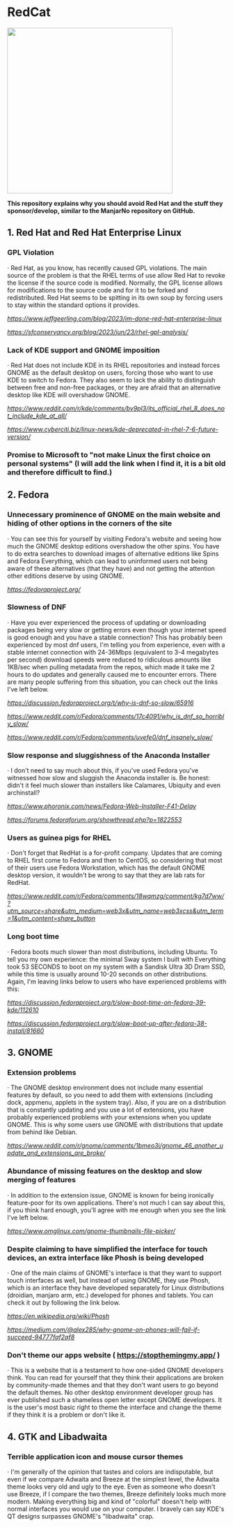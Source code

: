# RedCat
[<img src="https://github.com/user-attachments/assets/9d63bfa7-408c-4fd0-93e3-425ace7b0b23" width="380"/>](image.png)

**This repository explains why you should avoid Red Hat and the stuff they sponsor/develop, similar to the ManjarNo repository on GitHub.**

## 1. Red Hat and Red Hat Enterprise Linux
### GPL Violation
·	Red Hat, as you know, has recently caused GPL violations. The main source of the problem is that the RHEL terms of use allow Red Hat to revoke the license if the source code is modified. Normally, the GPL license allows for modifications to the source code and for it to be forked and redistributed. Red Hat seems to be spitting in its own soup by forcing users to stay within the standard options it provides.

_https://www.jeffgeerling.com/blog/2023/im-done-red-hat-enterprise-linux_

_https://sfconservancy.org/blog/2023/jun/23/rhel-gpl-analysis/_

### Lack of KDE support and GNOME imposition
·	Red Hat does not include KDE in its RHEL repositories and instead forces GNOME as the default desktop on users, forcing those who want to use KDE to switch to Fedora. They also seem to lack the ability to distinguish between free and non-free packages, or they are afraid that an alternative desktop like KDE will overshadow GNOME.

_https://www.reddit.com/r/kde/comments/bv9pl3/its_official_rhel_8_does_not_include_kde_at_all/_

_https://www.cyberciti.biz/linux-news/kde-deprecated-in-rhel-7-6-future-version/_

### Promise to Microsoft to "not make Linux the first choice on personal systems" (I will add the link when I find it, it is a bit old and therefore difficult to find.)

## 2. Fedora
### Unnecessary prominence of GNOME on the main website and hiding of other options in the corners of the site
·	You can see this for yourself by visiting Fedora's website and seeing how much the GNOME desktop editions overshadow the other spins. You have to do extra searches to download images of alternative editions like Spins and Fedora Everything, which can lead to uninformed users not being aware of these alternatives (that they have) and not getting the attention other editions deserve by using GNOME.

_https://fedoraproject.org/_

### Slowness of DNF
·	Have you ever experienced the process of updating or downloading packages being very slow or getting errors even though your internet speed is good enough and you have a stable connection? This has probably been experienced by most dnf users, I'm telling you from experience, even with a stable internet connection with 24-36Mbps (equivalent to 3-4 megabytes per second) download speeds were reduced to ridiculous amounts like 1KB/sec when pulling metadata from the repos, which made it take me 2 hours to do updates and generally caused me to encounter errors. There are many people suffering from this situation, you can check out the links I've left below.

_https://discussion.fedoraproject.org/t/why-is-dnf-so-slow/65916_

_https://www.reddit.com/r/Fedora/comments/17c4091/why_is_dnf_so_horribly_slow/_

_https://www.reddit.com/r/Fedora/comments/uvefe0/dnf_insanely_slow/_

### Slow response and sluggishness of the Anaconda Installer
·	I don't need to say much about this, if you've used Fedora you've witnessed how slow and sluggish the Anaconda installer is. Be honest: didn't it feel much slower than installers like Calamares, Ubiquity and even archinstall?

_https://www.phoronix.com/news/Fedora-Web-Installer-F41-Delay_

_https://forums.fedoraforum.org/showthread.php?p=1822553_

### Users as guinea pigs for RHEL
·	Don't forget that RedHat is a for-profit company. Updates that are coming to RHEL first come to Fedora and then to CentOS, so considering that most of their users use Fedora Workstation, which has the default GNOME desktop version, it wouldn't be wrong to say that they are lab rats for RedHat.

_https://www.reddit.com/r/Fedora/comments/18wqmzg/comment/kg7d7ww/?utm_source=share&utm_medium=web3x&utm_name=web3xcss&utm_term=1&utm_content=share_button_

### Long boot time
·	Fedora boots much slower than most distributions, including Ubuntu. To tell you my own experience: the minimal Sway system I built with Everything took 53 SECONDS to boot on my system with a Sandisk Ultra 3D Dram SSD, while this time is usually around 10-20 seconds on other distributions. Again, I'm leaving links below to users who have experienced problems with this:

_https://discussion.fedoraproject.org/t/slow-boot-time-on-fedora-39-kde/112610_

_https://discussion.fedoraproject.org/t/slow-boot-up-after-fedora-38-install/81660_

## 3. GNOME
### Extension problems
·	The GNOME desktop environment does not include many essential features by default, so you need to add them with extensions (including dock, appmenu, applets in the system tray). Also, if you are on a distribution that is constantly updating and you use a lot of extensions, you have probably experienced problems with your extensions when you update GNOME. This is why some users use GNOME with distributions that update from behind like Debian.

_https://www.reddit.com/r/gnome/comments/1bmeo3i/gnome_46_another_update_and_extensions_are_broke/_

### Abundance of missing features on the desktop and slow merging of features
·	In addition to the extension issue, GNOME is known for being ironically feature-poor for its own applications. There's not much I can say about this, if you think hard enough, you'll agree with me enough when you see the link I've left below.

_https://www.omglinux.com/gnome-thumbnails-file-picker/_

### Despite claiming to have simplified the interface for touch devices, an extra interface like Phosh is being developed
·	One of the main claims of GNOME's interface is that they want to support touch interfaces as well, but instead of using GNOME, they use Phosh, which is an interface they have developed separately for Linux distributions (droidian, manjaro arm, etc.) developed for phones and tablets. You can check it out by following the link below.

_https://en.wikipedia.org/wiki/Phosh_

_https://medium.com/@alex285/why-gnome-on-phones-will-fail-if-succeed-94777faf2af8_

### Don't theme our apps website ( https://stopthemingmy.app/ )
·	This is a website that is a testament to how one-sided GNOME developers think. You can read for yourself that they think their applications are broken by community-made themes and that they don't want users to go beyond the default themes. No other desktop environment developer group has ever published such a shameless open letter except GNOME developers. It is the user's most basic right to theme the interface and change the theme if they think it is a problem or don't like it.

## 4. GTK and Libadwaita 
### Terrible application icon and mouse cursor themes
·	I'm generally of the opinion that tastes and colors are indisputable, but even if we compare Adwaita and Breeze at the simplest level, the Adwaita theme looks very old and ugly to the eye. Even as someone who doesn't use Breeze, if I compare the two themes, Breeze definitely looks much more modern. Making everything big and kind of "colorful" doesn't help with normal interfaces you would use on your computer. I bravely can say KDE's QT designs surpasses GNOME's "libadwaita" crap.

